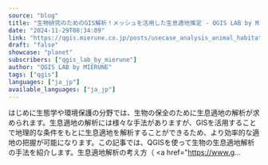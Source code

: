 ```yaml
---
source: "blog"
title: "生物研究のためのGIS解析！メッシュを活用した生息適地推定 - QGIS LAB by MIERUNE"
date: "2024-11-29T08:34:09"
link: "https://qgis.mierune.co.jp/posts/usecase_analysis_animal_habitat"
draft: "false"
showcase: "planet"
subscribers: ["qgis_lab_by_mierune"]
author: "QGIS LAB by MIERUNE"
tags: ["qgis"]
languages: ["ja_jp"]
available_languages: ["ja_jp"]
---
```


はじめに生態学や環境保護の分野では、生物の保全のために生息適地の解析が求められます。生息適地の解析には様々な手法がありますが、GISを活用することで地理的な条件をもとに生息適地を解析することができるため、より効率的な適地の把握が可能になります。この記事では、QGISを使って生物の生息適地解析の手法を紹介します。生息適地解析の考え方（   &lt;a href="https://www.g...
